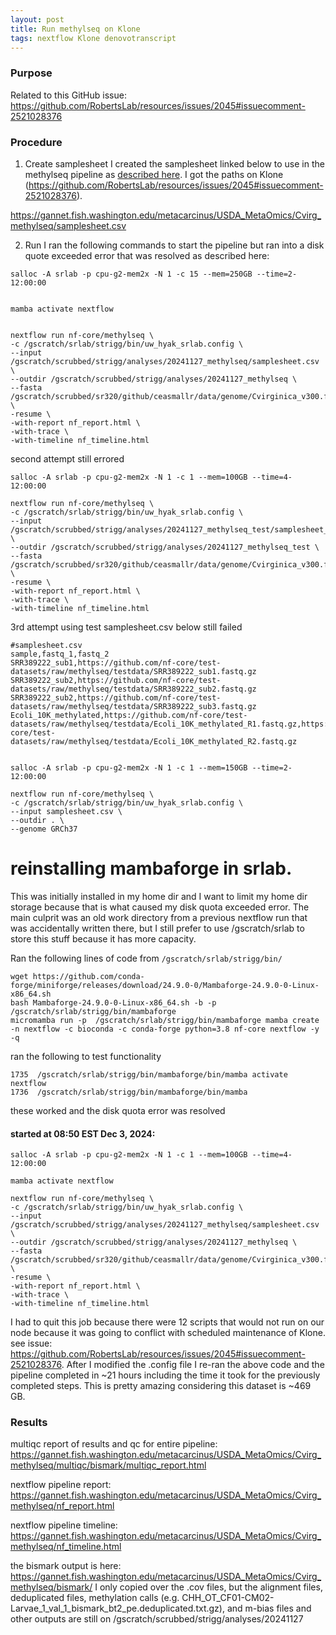 ```yaml
---
layout: post
title: Run methylseq on Klone
tags: nextflow Klone denovotranscript
---
```

### Purpose
Related to this GitHub issue: https://github.com/RobertsLab/resources/issues/2045#issuecomment-2521028376

### Procedure

1. Create samplesheet
I created the samplesheet linked below to use in the methylseq pipeline as [described here](https://nf-co.re/methylseq/2.7.1/docs/usage). I got the paths on Klone (https://github.com/RobertsLab/resources/issues/2045#issuecomment-2521028376).

https://gannet.fish.washington.edu/metacarcinus/USDA_MetaOmics/Cvirg_methylseq/samplesheet.csv

2. Run
I ran the following commands to start the pipeline but ran into a disk quote exceeded error that was resolved as described here:

```
salloc -A srlab -p cpu-g2-mem2x -N 1 -c 15 --mem=250GB --time=2-12:00:00


mamba activate nextflow


nextflow run nf-core/methylseq \
-c /gscratch/srlab/strigg/bin/uw_hyak_srlab.config \
--input /gscratch/scrubbed/strigg/analyses/20241127_methylseq/samplesheet.csv \
--outdir /gscratch/scrubbed/strigg/analyses/20241127_methylseq \
--fasta /gscratch/scrubbed/sr320/github/ceasmallr/data/genome/Cvirginica_v300.fa \
-resume \
-with-report nf_report.html \
-with-trace \
-with-timeline nf_timeline.html
```
second attempt still errored
```
salloc -A srlab -p cpu-g2-mem2x -N 1 -c 1 --mem=100GB --time=4-12:00:00

nextflow run nf-core/methylseq \
-c /gscratch/srlab/strigg/bin/uw_hyak_srlab.config \
--input /gscratch/scrubbed/strigg/analyses/20241127_methylseq_test/samplesheet_test.csv \
--outdir /gscratch/scrubbed/strigg/analyses/20241127_methylseq_test \
--fasta /gscratch/scrubbed/sr320/github/ceasmallr/data/genome/Cvirginica_v300.fa \
-resume \
-with-report nf_report.html \
-with-trace \
-with-timeline nf_timeline.html
```
3rd attempt using test samplesheet.csv below still failed
```
#samplesheet.csv
sample,fastq_1,fastq_2
SRR389222_sub1,https://github.com/nf-core/test-datasets/raw/methylseq/testdata/SRR389222_sub1.fastq.gz
SRR389222_sub2,https://github.com/nf-core/test-datasets/raw/methylseq/testdata/SRR389222_sub2.fastq.gz
SRR389222_sub2,https://github.com/nf-core/test-datasets/raw/methylseq/testdata/SRR389222_sub3.fastq.gz
Ecoli_10K_methylated,https://github.com/nf-core/test-datasets/raw/methylseq/testdata/Ecoli_10K_methylated_R1.fastq.gz,https://github.com/nf-core/test-datasets/raw/methylseq/testdata/Ecoli_10K_methylated_R2.fastq.gz


salloc -A srlab -p cpu-g2-mem2x -N 1 -c 1 --mem=150GB --time=2-12:00:00

nextflow run nf-core/methylseq \
-c /gscratch/srlab/strigg/bin/uw_hyak_srlab.config \
--input samplesheet.csv \
--outdir . \
--genome GRCh37

```
# reinstalling mambaforge in srlab.

This was initially installed in my home dir and I want to limit my home dir storage because that is what caused my disk quota exceeded error. The main culprit was an old work directory from a previous nextflow run that was accidentally written there, but I still prefer to use /gscratch/srlab to store this stuff because it has more capacity.

Ran the following lines of code from `/gscratch/srlab/strigg/bin/`
```
wget https://github.com/conda-forge/miniforge/releases/download/24.9.0-0/Mambaforge-24.9.0-0-Linux-x86_64.sh
bash Mambaforge-24.9.0-0-Linux-x86_64.sh -b -p /gscratch/srlab/strigg/bin/mambaforge
micromamba run -p  /gscratch/srlab/strigg/bin/mambaforge mamba create -n nextflow -c bioconda -c conda-forge python=3.8 nf-core nextflow -y -q
```
ran the following to test functionality
```
1735  /gscratch/srlab/strigg/bin/mambaforge/bin/mamba activate nextflow
1736  /gscratch/srlab/strigg/bin/mambaforge/bin/mamba
```
these worked and the disk quota error was resolved


#### started at 08:50 EST Dec 3, 2024:

```
salloc -A srlab -p cpu-g2-mem2x -N 1 -c 1 --mem=100GB --time=4-12:00:00

mamba activate nextflow

nextflow run nf-core/methylseq \
-c /gscratch/srlab/strigg/bin/uw_hyak_srlab.config \
--input /gscratch/scrubbed/strigg/analyses/20241127_methylseq/samplesheet.csv \
--outdir /gscratch/scrubbed/strigg/analyses/20241127_methylseq \
--fasta /gscratch/scrubbed/sr320/github/ceasmallr/data/genome/Cvirginica_v300.fa \
-resume \
-with-report nf_report.html \
-with-trace \
-with-timeline nf_timeline.html
```

I had to quit this job because there were 12 scripts that would not run on our node because it was going to conflict with scheduled maintenance of Klone. see issue: https://github.com/RobertsLab/resources/issues/2045#issuecomment-2521028376. After I modified the .config file I re-ran the above code and the pipeline completed in ~21 hours including the time it took for the previously completed steps. This is pretty amazing considering this dataset is ~469 GB.

### Results

multiqc report of results and qc for entire pipeline: https://gannet.fish.washington.edu/metacarcinus/USDA_MetaOmics/Cvirg_methylseq/multiqc/bismark/multiqc_report.html

nextflow pipeline report:
https://gannet.fish.washington.edu/metacarcinus/USDA_MetaOmics/Cvirg_methylseq/nf_report.html

nextflow pipeline timeline:
https://gannet.fish.washington.edu/metacarcinus/USDA_MetaOmics/Cvirg_methylseq/nf_timeline.html

the bismark output is here: https://gannet.fish.washington.edu/metacarcinus/USDA_MetaOmics/Cvirg_methylseq/bismark/
I only copied over the .cov files, but the alignment files, deduplicated files, methylation calls (e.g. CHH_OT_CF01-CM02-Larvae_1_val_1_bismark_bt2_pe.deduplicated.txt.gz), and m-bias files and other outputs are still on /gscratch/scrubbed/strigg/analyses/20241127
